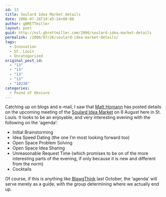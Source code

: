 ```yaml
---
id: 13
title: Soulard Idea Market details
date: 2006-07-26T19:45:24+00:00
author: gBRETTmiller
layout: post
guid: http://nsl.gbrettmiller.com/2006/soulard-idea-market-details
permalink: /2006/07/26/soulard-idea-market-details/
tags:
  - Innovation
  - St. Louis
  - Uncategorized
original_post_id:
  - "13"
  - "13"
  - "13"
  - "13"
  - "10238"
categories:
  - Pound of Obscure
---
```

Catching up on blogs and e-mail, I saw that [Matt Homann](http://thenonbillablehour.typepad.com/nonbillable_hour/ "the [non]billable hour") has posted details on the upcoming meeting of the [Soulard Idea Market](http://thenonbillablehour.typepad.com/nonbillable_hour/2006/07/soulard_idea_ma_1.html "Soulard Idea Market Details") on 8 August here in St. Louis. It looks to be an enjoyable, and very interesting evening with the following on the &#8216;agenda&#8217;:

  * Initial Brainstorming
  * Idea Speed Dating (the one I&#8217;m most looking forward too)
  * Open Space Problem Solving
  * Open Space Idea Sharing
  * Unreasonable Request Time (which promises to be on of the more interesting parts of the evening, if only because it is new and different from the norm)
  * Cocktails

Of course, if this is anything like [BlawgThink](http://www.blawgthink.com "BlawgThink 2005") last October, the &#8216;agenda&#8217; will serve merely as a guide, with the group determining where we actually end up.